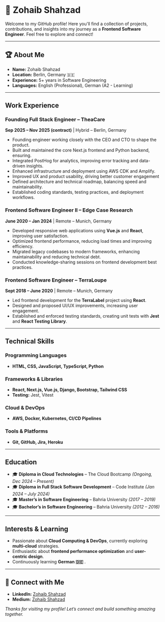 # 👋 Zohaib Shahzad

Welcome to my GitHub profile! Here you'll find a collection of projects, contributions, and insights into my journey as a **Frontend Software Engineer**. Feel free to explore and connect!

---

## 🏆 About Me

- **Name:** Zohaib Shahzad  
- **Location:** Berlin, Germany 🇩🇪  
- **Experience:** 5+ years in Software Engineering
- **Languages:** English (Professional), German (A2 - Learning)  

---

##  Work Experience

### Founding Full Stack Engineer​ – TheaCare
  **Sep 2025 – Nov 2025 (contract)** | Hybrid – Berlin, Germany

- Founding engineer working closely with the CEO and CTO to shape the product.
- Built and maintained the core Next.js frontend and Python backend, ensuring.
- Integrated PostHog for analytics, improving error tracking and data-driven insights.
- Enhanced infrastructure and deployment using AWS CDK and Amplify.
- Improved UX and product usability, driving better customer engagement
- Defined architecture and technical roadmap, balancing speed and maintainability.
- Established coding standards, testing practices, and deployment workflows.
  
### Frontend Software Engineer II – Edge Case Research
  **June 2020 – Jan 2024** | Remote – Munich, Germany

- Developed responsive web applications using **Vue.js** and **React**, improving user satisfaction.
- Optimized frontend performance, reducing load times and improving efficiency.
- Migrated legacy codebases to modern frameworks, enhancing maintainability and reducing technical debt.
- Conducted knowledge-sharing sessions on frontend development best practices.

### Frontend Software Engineer – TerraLoupe
   **Sept 2018 – June 2020** | Remote – Munich, Germany

- Led frontend development for the **TerraLabel** project using **React**.
- Designed and proposed UI/UX improvements, increasing user engagement.
- Established and enforced testing standards, creating unit tests with **Jest** and **React Testing Library**.

---

##  Technical Skills

###  Programming Languages
- **HTML, CSS, JavaScript, TypeScript, Python**

###  Frameworks & Libraries
- **React, Next.js, Vue.js, Django, Bootstrap, Tailwind CSS**
- **Testing:** Jest, Vitest

### Cloud & DevOps
- **AWS, Docker, Kubernetes, CI/CD Pipelines**

### Tools & Platforms
- **Git, GitHub, Jira, Heroku**

---

## Education

- 🎓 **Diploma in Cloud Technologies** – The Cloud Bootcamp *(Ongoing, Dec 2024 – Present)*
- 🎓 **Diploma in Full Stack Software Development** – Code Institute *(Jan 2024 – July 2024)*
- 🎓 **Master’s in Software Engineering** – Bahria University *(2017 – 2019)*
- 🎓 **Bachelor’s in Software Engineering** – Bahria University *(2012 – 2016)*

---

## Interests & Learning

- Passionate about **Cloud Computing & DevOps**, currently exploring **multi-cloud** strategies.
- Enthusiastic about **frontend performance optimization** and **user-centric design**.
- Continuously learning **German 🇩🇪** .

---

## 🔗 Connect with Me

- **LinkedIn:** [Zohaib Shahzad](https://www.linkedin.com/in/zohaibshahzad00/)
- **Medium:** [Zohaib Shahzad](https://medium.com/@zohaibshahzad16)

*Thanks for visiting my profile! Let’s connect and build something amazing together.*

